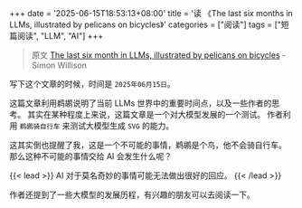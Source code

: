 +++
date = '2025-06-15T18:53:13+08:00'
title = '读 《The last six months in LLMs, illustrated by pelicans on bicycles》'
categories = ["阅读"]
tags = ["短篇阅读", "LLM", "AI"]
+++

> 原文 [The last six month in LLMs, illustrated by pelicans on bicycles](https://simonwillison.net/2025/Jun/6/six-months-in-llms/) - Simon Willison

写下这个文章的时候，时间是 `2025年06月15日`。

这篇文章利用鹈鹕说明了当前 LLMs 世界中的重要时间点，以及一些作者的思考。
其实在某种程度上来说，这篇文章是一个对大模型发展的一个测试。
作者利用 `鹈鹕骑自行车` 来测试大模型生成 `SVG` 的能力。

这其实倒也提醒了我，这是一个不可能的事情，鹈鹕是个鸟，他不会骑自行车。
那么这种不可能的事情交给 AI 会发生什么呢？

{{< lead >}}
AI 对于莫名奇妙的事情可能无法做出很好的回应。
{{< /lead >}}

作者还提到了一些大模型的发展历程，有兴趣的朋友可以去阅读一下。